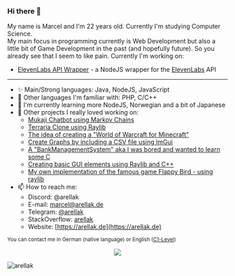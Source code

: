 ### Hi there 👋

My name is Marcel and I'm 22 years old. Currently I'm studying Computer Science.<br>
My main focus in programming currently is Web Development but also a little bit of Game Development in the past (and hopefully future). So you already see that I seem to like pain.
Currently I'm working on:
- [ElevenLabs API Wrapper](https://github.com/arellak/elevenlabs-wrapper) - a NodeJS wrapper for the [ElevenLabs](https://elevenlabs.io) API
---
- ✨ Main/Strong languages: Java, NodeJS, JavaScript
- 📜 Other languages I'm familiar with: PHP, C/C++
- 🌱 I'm currently learning more NodeJS, Norwegian and a bit of Japanese
- 💬 Other projects I really loved working on:
  - [Mukaji Chatbot using Markov Chains](https://github.com/arellak/mukaji_chat)
  - [Terraria Clone using Raylib](https://github.com/arellak/TerrariaClone)
  - [The idea of creating a "World of Warcraft for Minecraft"](https://github.com/NimbleServer/NimbleServerPlugins)
  - [Create Graphs by including a CSV file using ImGui](https://github.com/arellak/CSVGraph)
  - [A "BankManagementSystem" aka I was bored and wanted to learn some C](https://github.com/arellak/BankManagementSystem)
  - [Creating basic GUI elements using Raylib and C++](https://github.com/arellak/NimbleGUI)
  - [My own implementation of the famous game Flappy Bird - using raylib](https://github.com/arellak/RaylibFlappyBird)
- 📫 How to reach me:
  - Discord: @arellak
  - E-mail: [marcel@arellak.de](mailto:marcel@arellak.de)
  - Telegram: [@arellak](https://t.me/arellak)
  - StackOverflow: [arellak](https://stackoverflow.com/users/11818002/arellak)
  - Website: [https://arellak.de](https://arellak.de)
 
<sub>You can contact me in German (native language) or English ([C1-Level](https://www.efset.org/cefr/c1/))</sub>

<p align="center">
  <img src="https://github-readme-stats.vercel.app/api?username=arellak&show_icons=true&theme=tokyonight&show_icons=true&hide_border=false&layout=compact" style="margin: auto;"></img>
</p>

<p align="left"> <img src="https://komarev.com/ghpvc/?username=arellak&label=Profile%20views&color=0e75b6&style=flat" alt="arellak" /> </p>
